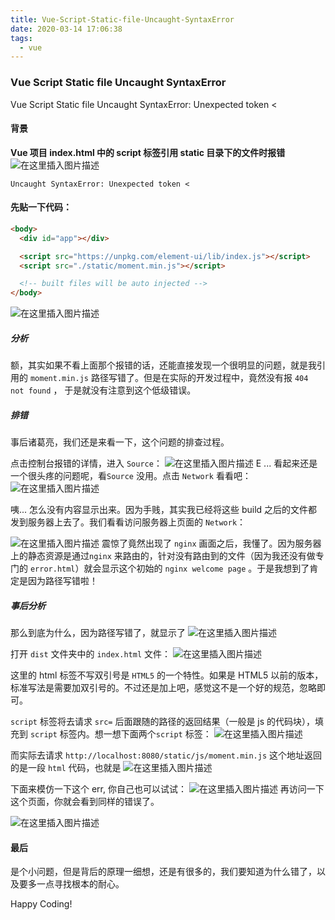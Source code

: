 ```yaml
---
title: Vue-Script-Static-file-Uncaught-SyntaxError
date: 2020-03-14 17:06:38
tags:
  - vue
---
```


### Vue Script Static file Uncaught SyntaxError

Vue Script Static file Uncaught SyntaxError: Unexpected token <

#### 背景

**Vue 项目 index.html 中的 script 标签引用 static 目录下的文件时报错**
![在这里插入图片描述](https://chatflow-files-cdn-1256085166.file.myqcloud.com/20181018213544254.png)

```
Uncaught SyntaxError: Unexpected token <
```

#### 先贴一下代码：

```html
<body>
  <div id="app"></div>

  <script src="https://unpkg.com/element-ui/lib/index.js"></script>
  <script src="./static/moment.min.js"></script>

  <!-- built files will be auto injected -->
</body>
```

![在这里插入图片描述](https://chatflow-files-cdn-1256085166.file.myqcloud.com/20181018214240409.png)

##### 分析

额，其实如果不看上面那个报错的话，还能直接发现一个很明显的问题，就是我引用的 `moment.min.js` 路径写错了。但是在实际的开发过程中，竟然没有报 `404 not found` ， 于是就没有注意到这个低级错误。

##### 排错

事后诸葛亮，我们还是来看一下，这个问题的排查过程。

点击控制台报错的详情，进入 `Source`：
![在这里插入图片描述](https://chatflow-files-cdn-1256085166.file.myqcloud.com/20181018215149962.png)
E ...
看起来还是一个很头疼的问题呢，看`Source` 没用。点击 `Network` 看看吧：
![在这里插入图片描述](https://chatflow-files-cdn-1256085166.file.myqcloud.com/2018101821532527.png)

咦... 怎么没有内容显示出来。因为手贱，其实我已经将这些 build 之后的文件都发到服务器上去了。我们看看访问服务器上页面的 `Network`：

![在这里插入图片描述](https://chatflow-files-cdn-1256085166.file.myqcloud.com/20181018215614602.png)
震惊了竟然出现了 `nginx` 画面之后，我懂了。因为服务器上的静态资源是通过`nginx` 来路由的，针对没有路由到的文件（因为我还没有做专门的 `error.html`）就会显示这个初始的 `nginx welcome page` 。于是我想到了肯定是因为路径写错啦！

##### 事后分析

那么到底为什么，因为路径写错了，就显示了
![在这里插入图片描述](https://chatflow-files-cdn-1256085166.file.myqcloud.com/20181018213544254.png)

打开 `dist` 文件夹中的 `index.html` 文件：
![在这里插入图片描述](https://chatflow-files-cdn-1256085166.file.myqcloud.com/20181018220611110.png)

这里的 html 标签不写双引号是 `HTML5` 的一个特性。如果是 HTML5 以前的版本，标准写法是需要加双引号的。不过还是加上吧，感觉这不是一个好的规范，忽略即可。

`script` 标签将去请求 `src=` 后面跟随的路径的返回结果（一般是 js 的代码块），填充到 `script` 标签内。想一想下面两个`script` 标签：
![在这里插入图片描述](https://chatflow-files-cdn-1256085166.file.myqcloud.com/20181018221051321.png)

而实际去请求 `http://localhost:8080/static/js/moment.min.js` 这个地址返回的是一段 `html` 代码，也就是
![在这里插入图片描述](https://chatflow-files-cdn-1256085166.file.myqcloud.com/20181018215149962.png)

下面来模仿一下这个 err, 你自己也可以试试：
![在这里插入图片描述](https://chatflow-files-cdn-1256085166.file.myqcloud.com/20181018221629848.png)
再访问一下这个页面，你就会看到同样的错误了。

![在这里插入图片描述](https://chatflow-files-cdn-1256085166.file.myqcloud.com/20181018221644107.png)

#### 最后

是个小问题，但是背后的原理一细想，还是有很多的，我们要知道为什么错了，以及要多一点寻找根本的耐心。

Happy Coding!

